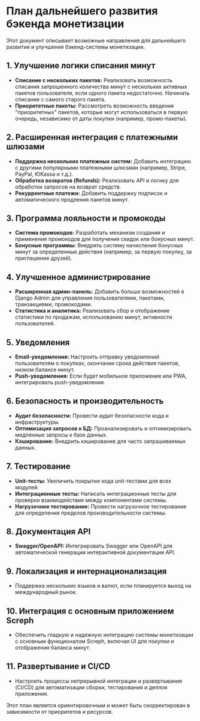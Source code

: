 # План дальнейшего развития бэкенда монетизации

Этот документ описывает возможные направления для дальнейшего развития и улучшения бэкенд-системы монетизации.

## 1. Улучшение логики списания минут

*   **Списание с нескольких пакетов:** Реализовать возможность списания запрошенного количества минут с нескольких активных пакетов пользователя, если одного пакета недостаточно. Начинать списание с самого старого пакета.
*   **Приоритетные пакеты:** Рассмотреть возможность введения "приоритетных" пакетов, которые могут использоваться в первую очередь, независимо от даты покупки (например, промо-пакеты).

## 2. Расширенная интеграция с платежными шлюзами

*   **Поддержка нескольких платежных систем:** Добавить интеграцию с другими популярными платежными шлюзами (например, Stripe, PayPal, ЮKassa и т.д.).
*   **Обработка возвратов (Refunds):** Реализовать API и логику для обработки запросов на возврат средств.
*   **Рекуррентные платежи:** Добавить поддержку подписок и автоматического продления пакетов минут.

## 3. Программа лояльности и промокоды

*   **Система промокодов:** Разработать механизм создания и применения промокодов для получения скидок или бонусных минут.
*   **Бонусные программы:** Внедрить систему начисления бонусных минут за определенные действия (например, за первую покупку, за приглашение друзей).

## 4. Улучшенное администрирование

*   **Расширенная админ-панель:** Добавить больше возможностей в Django Admin для управления пользователями, пакетами, транзакциями, промокодами.
*   **Статистика и аналитика:** Реализовать сбор и отображение статистики по продажам, использованию минут, активности пользователей.

## 5. Уведомления

*   **Email-уведомления:** Настроить отправку уведомлений пользователям о покупках, окончании срока действия пакетов, низком балансе минут.
*   **Push-уведомления:** Если будет мобильное приложение или PWA, интегрировать push-уведомления.

## 6. Безопасность и производительность

*   **Аудит безопасности:** Провести аудит безопасности кода и инфраструктуры.
*   **Оптимизация запросов к БД:** Проанализировать и оптимизировать медленные запросы к базе данных.
*   **Кэширование:** Внедрить кэширование для часто запрашиваемых данных.

## 7. Тестирование

*   **Unit-тесты:** Увеличить покрытие кода unit-тестами для всех модулей.
*   **Интеграционные тесты:** Написать интеграционные тесты для проверки взаимодействия между компонентами системы.
*   **Нагрузочное тестирование:** Провести нагрузочное тестирование для определения пределов производительности системы.

## 8. Документация API

*   **Swagger/OpenAPI:** Интегрировать Swagger или OpenAPI для автоматической генерации интерактивной документации API.

## 9. Локализация и интернационализация

*   Поддержка нескольких языков и валют, если планируется выход на международный рынок.

## 10. Интеграция с основным приложением Screph

*   Обеспечить гладкую и надежную интеграцию системы монетизации с основным функционалом Screph, включая UI для покупки и отображения баланса минут.

## 11. Развертывание и CI/CD

*   Настроить процессы непрерывной интеграции и развертывания (CI/CD) для автоматизации сборки, тестирования и деплоя приложения.

Этот план является ориентировочным и может быть скорректирован в зависимости от приоритетов и ресурсов.